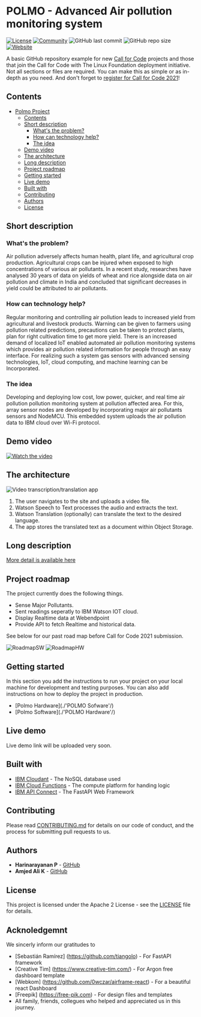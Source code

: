 # POLMO - Advanced Air pollution monitoring system

[![License](https://img.shields.io/badge/License-Apache2-blue.svg)](https://www.apache.org/licenses/LICENSE-2.0) [![Community](https://img.shields.io/badge/Join-Community-blue)](https://developer.ibm.com/callforcode/get-started/) ![GitHub last commit](https://img.shields.io/github/last-commit/HarinarayananP/Air-polution-monitoring) ![GitHub repo size](https://img.shields.io/github/repo-size/HarinarayananP/Air-polution-monitoring) [![Website](https://img.shields.io/badge/View-Website-blue)](#)

A basic GitHub repository example for new [Call for Code](https://developer.ibm.com/callforcode/) projects and those that join the Call for Code with The Linux Foundation deployment initiative. Not all sections or files are required. You can make this as simple or as in-depth as you need. And don't forget to [register for Call for Code 2021](https://developer.ibm.com/callforcode/get-started/)!


## Contents

- [Polmo Project](#polmo-advanced-air-pollution-monitoring-system)
  - [Contents](#contents)
  - [Short description](#short-description)
    - [What's the problem?](#whats-the-problem)
    - [How can technology help?](#how-can-technology-help)
    - [The idea](#the-idea)
  - [Demo video](#demo-video)
  - [The architecture](#the-architecture)
  - [Long description](#long-description)
  - [Project roadmap](#project-roadmap)
  - [Getting started](#getting-started)
  - [Live demo](#live-demo)
  - [Built with](#built-with)
  - [Contributing](#contributing)
  - [Authors](#authors)
  - [License](#license)

## Short description

### What's the problem?

Air pollution adversely affects human health, plant life, and agricultural crop production.  Agricultural crops can be injured when exposed to high concentrations of various air pollutants.  In a recent study, researches have analysed 30 years of data on yields of wheat and rice alongside data on air pollution and climate in India and concluded that significant decreases in yield could be attributed to air pollutants.

### How can technology help?

Regular monitoring and controlling air pollution leads to increased yield from agricultural and livestock products.  Warning can be given to farmers using pollution related predictions, precautions can be taken to protect plants, plan for right cultivation time to get more yield.  There is an increased demand of localized IoT enabled automated air pollution monitoring systems which provides air pollution related information for people through an easy interface.  For realizing such a system gas sensors with advanced sensing technologies, IoT, cloud computing, and machine learning can be Incorporated.

### The idea

Developing and deploying low cost, low power, quicker, and real time air pollution pollution monitoring system at pollution affected area. For this, array sensor nodes are developed by incorporating major air pollutants sensors and NodeMCU.  This embedded system uploads the air pollution data to IBM cloud over Wi-Fi protocol. 

## Demo video

[![Watch the video](https://github.com/HarinarayananP/Air-polution-monitoring/blob/main/images/YT-Thumbnail.png)](https://youtu.be/6nTHpyTWLMA)

## The architecture

![Video transcription/translation app](https://developer.ibm.com/developer/tutorials/cfc-starter-kit-speech-to-text-app-example/images/cfc-covid19-remote-education-diagram-2.png)

1. The user navigates to the site and uploads a video file.
2. Watson Speech to Text processes the audio and extracts the text.
3. Watson Translation (optionally) can translate the text to the desired language.
4. The app stores the translated text as a document within Object Storage.

## Long description

[More detail is available here](./docs/DESCRIPTION.md)

## Project roadmap

The project currently does the following things.
- Sense Major Pollutants.
- Sent readings seperatly to IBM Watson IOT cloud.
- Display Realtime data at Webendpoint
- Provide API to fetch Realtime and historical data.

See below for our past road map before Call for Code 2021 submission.

![RoadmapSW](./images/Road-map-sw.png)
![RoadmapHW](./images/Road-map-hw.png)

## Getting started

In this section you add the instructions to run your project on your local machine for development and testing purposes. You can also add instructions on how to deploy the project in production.

- [Polmo Hardware](./'POLMO Sofware'/)
- [Polmo Software](./'POLMO Hardware'/)

## Live demo

Live demo link will be uploaded very soon.

## Built with

- [IBM Cloudant](https://cloud.ibm.com/catalog?search=cloudant#search_results) - The NoSQL database used
- [IBM Cloud Functions](https://cloud.ibm.com/catalog?search=cloud%20functions#search_results) - The compute platform for handing logic
- [IBM API Connect](https://cloud.ibm.com/catalog?search=api%20connect#search_results) - The FastAPI Web Framework


## Contributing

Please read [CONTRIBUTING.md](CONTRIBUTING.md) for details on our code of conduct, and the process for submitting pull requests to us.

## Authors

<a href="https://github.com/HarinarayananP/Air-polution-monitoring/graphs/contributors">
</a>

- **Harinarayanan P** - [GitHub](https://github.com/HarinarayananP)
- **Amjed Ali K** - [GitHub](https://github.com/amjed-ali-k)

## License

This project is licensed under the Apache 2 License - see the [LICENSE](LICENSE) file for details.

## Acknoledgemnt

We sincerly inform our gratitudes to
- [Sebastián Ramírez] (https://github.com/tiangolo) - For FastAPI framework
- [Creative Tim] (https://www.creative-tim.com/) - For Argon free dashboard template
- [Webkom] (https://github.com/0wczar/airframe-react) - For a beautiful react Dashboard
- [Freepik] (https://free-pik.com) - For design files and templates
- All family, friends, collegues who helped and appreciated us in this journey.
